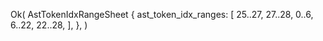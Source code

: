 Ok(
    AstTokenIdxRangeSheet {
        ast_token_idx_ranges: [
            25..27,
            27..28,
            0..6,
            6..22,
            22..28,
        ],
    },
)